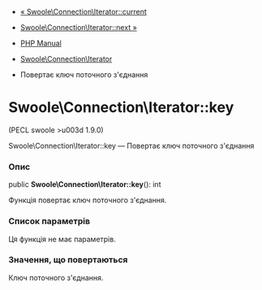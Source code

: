 - [«
Swoole\Connection\Iterator::current](swoole-connection-iterator.current.md)
- [Swoole\Connection\Iterator::next
»](swoole-connection-iterator.next.md)

- [PHP Manual](index.md)
- [Swoole\Connection\Iterator](class.swoole-connection-iterator.md)
- Повертає ключ поточного з'єднання

# Swoole\Connection\Iterator::key

(PECL swoole \>u003d 1.9.0)

Swoole\Connection\Iterator::key — Повертає ключ поточного з'єднання

### Опис

public **Swoole\Connection\Iterator::key**(): int

Функція повертає ключ поточного з'єднання.

### Список параметрів

Ця функція не має параметрів.

### Значення, що повертаються

Ключ поточного з'єднання.
